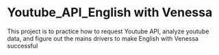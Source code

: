 # Youtube_API_English with Venessa

This project is to practice how to request Youtube API, analyze youtube data, and figure out the mains drivers to make English with Venessa successful 
